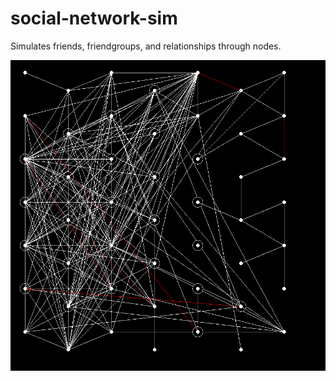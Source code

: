 # social-network-sim
Simulates friends, friendgroups, and relationships through nodes.

![screenshot](./image.png)
